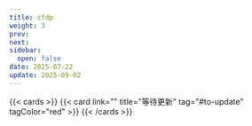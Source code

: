 ```yaml
---
title: cfdp
weight: 3
prev: 
next: 
sidebar:
  open: false
date: 2025-07-22
update: 2025-09-02
---
```



{{< cards >}}
  {{< card link="" title="等待更新" tag="#to-update"  tagColor="red" >}}
{{< /cards >}}